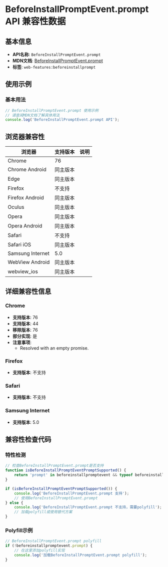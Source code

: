 # BeforeInstallPromptEvent.prompt API 兼容性数据

## 基本信息

- **API名称**: `BeforeInstallPromptEvent.prompt`
- **MDN文档**: [BeforeInstallPromptEvent.prompt](https://developer.mozilla.org/docs/Web/API/BeforeInstallPromptEvent/prompt)
- **标签**: `web-features:beforeinstallprompt`

## 使用示例

### 基本用法

```javascript
// BeforeInstallPromptEvent.prompt 使用示例
// 请查阅MDN文档了解具体用法
console.log('BeforeInstallPromptEvent.prompt API');
```

## 浏览器兼容性

| 浏览器 | 支持版本 | 说明 |
|--------|----------|------|
| Chrome | 76 |  |
| Chrome Android | 同主版本 |  |
| Edge | 同主版本 |  |
| Firefox | 不支持 |  |
| Firefox Android | 同主版本 |  |
| Oculus | 同主版本 |  |
| Opera | 同主版本 |  |
| Opera Android | 同主版本 |  |
| Safari | 不支持 |  |
| Safari iOS | 同主版本 |  |
| Samsung Internet | 5.0 |  |
| WebView Android | 同主版本 |  |
| webview_ios | 同主版本 |  |

## 详细兼容性信息

### Chrome

- **支持版本**: 76
- **支持版本**: 44
- **移除版本**: 76
- **部分实现**: 是
- **注意事项**:
  - Resolved with an empty promise.

### Firefox

- **支持版本**: 不支持

### Safari

- **支持版本**: 不支持

### Samsung Internet

- **支持版本**: 5.0

## 兼容性检查代码

### 特性检测

```javascript
// 检查BeforeInstallPromptEvent.prompt是否支持
function isBeforeInstallPromptEventPromptSupported() {
    return 'prompt' in beforeinstallpromptevent && typeof beforeinstallpromptevent.prompt === 'function';
}

if (isBeforeInstallPromptEventPromptSupported()) {
    console.log('BeforeInstallPromptEvent.prompt 支持');
    // 使用BeforeInstallPromptEvent.prompt
} else {
    console.log('BeforeInstallPromptEvent.prompt 不支持，需要polyfill');
    // 加载polyfill或使用替代方案
}
```

### Polyfill示例

```javascript
// BeforeInstallPromptEvent.prompt polyfill
if (!beforeinstallpromptevent.prompt) {
    // 在这里添加polyfill实现
    console.log('加载BeforeInstallPromptEvent.prompt polyfill');
}
```

